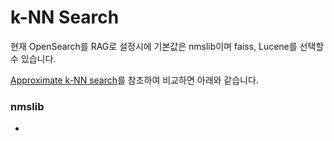 # k-NN Search

현재 OpenSearch를 RAG로 설정시에 기본값은 nmslib이며 faiss, Lucene를 선택할 수 있습니다.

[Approximate k-NN search](https://opensearch.org/docs/latest/search-plugins/knn/approximate-knn/)를 참조하여 비교하면 아래와 같습니다.

### nmslib
- 
